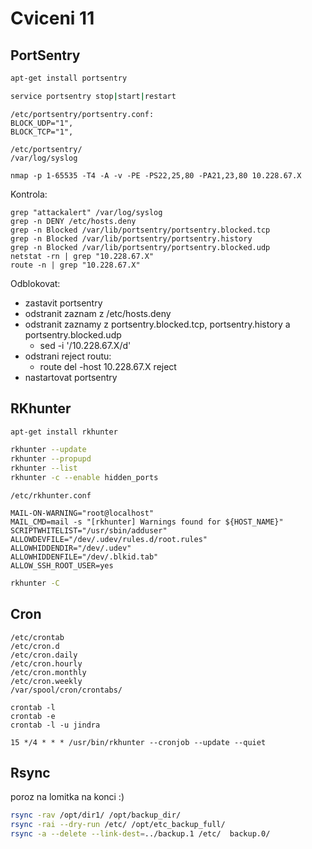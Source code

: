 # Cviceni 11

## PortSentry

```bash
apt-get install portsentry

service portsentry stop|start|restart
```

```
/etc/portsentry/portsentry.conf:
BLOCK_UDP="1",
BLOCK_TCP="1",
```

```
/etc/portsentry/
/var/log/syslog
```
```
nmap -p 1-65535 -T4 -A -v -PE -PS22,25,80 -PA21,23,80 10.228.67.X
```

Kontrola:
```
grep "attackalert" /var/log/syslog
grep -n DENY /etc/hosts.deny
grep -n Blocked /var/lib/portsentry/portsentry.blocked.tcp
grep -n Blocked /var/lib/portsentry/portsentry.history
grep -n Blocked /var/lib/portsentry/portsentry.blocked.udp
netstat -rn | grep "10.228.67.X"
route -n | grep "10.228.67.X"
```

Odblokovat:
* zastavit portsentry
* odstranit zaznam z /etc/hosts.deny
* odstranit zaznamy z portsentry.blocked.tcp, portsentry.history a portsentry.blocked.udp
  * sed -i '/10.228.67.X/d' <jmeno souboru>
* odstrani reject routu:
  * route del -host 10.228.67.X reject
* nastartovat portsentry

## RKhunter

```bash
apt-get install rkhunter 

rkhunter --update
rkhunter --propupd
rkhunter --list
rkhunter -c --enable hidden_ports
```

```
/etc/rkhunter.conf

MAIL-ON-WARNING="root@localhost"
MAIL_CMD=mail -s "[rkhunter] Warnings found for ${HOST_NAME}"
SCRIPTWHITELIST="/usr/sbin/adduser"
ALLOWDEVFILE="/dev/.udev/rules.d/root.rules"
ALLOWHIDDENDIR="/dev/.udev"
ALLOWHIDDENFILE="/dev/.blkid.tab"
ALLOW_SSH_ROOT_USER=yes
```

``` bash
rkhunter -C
```

## Cron

```
/etc/crontab
/etc/cron.d
/etc/cron.daily
/etc/cron.hourly
/etc/cron.monthly
/etc/cron.weekly
/var/spool/cron/crontabs/
```
```
crontab -l
crontab -e
crontab -l -u jindra
```

```
15 */4 * * * /usr/bin/rkhunter --cronjob --update --quiet
```

## Rsync

poroz na lomitka na konci :)
```bash
rsync -rav /opt/dir1/ /opt/backup_dir/
rsync -rai --dry-run /etc/ /opt/etc_backup_full/
rsync -a --delete --link-dest=../backup.1 /etc/  backup.0/
```